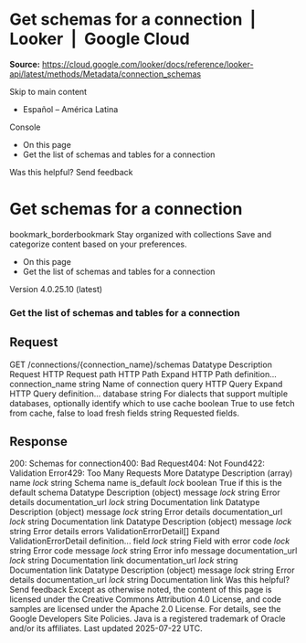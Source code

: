 # Get schemas for a connection  |  Looker  |  Google Cloud

**Source:** https://cloud.google.com/looker/docs/reference/looker-api/latest/methods/Metadata/connection_schemas

Skip to main content 


  * Español – América Latina

Console 
  * On this page
  * Get the list of schemas and tables for a connection




Was this helpful?
Send feedback 
#  Get schemas for a connection
bookmark_borderbookmark Stay organized with collections  Save and categorize content based on your preferences.
  * On this page
  * Get the list of schemas and tables for a connection


Version 4.0.25.10 (latest) 
### Get the list of schemas and tables for a connection
## Request
GET /connections/{connection_name}/schemas 
Datatype
Description
Request
HTTP Request 
path
HTTP Path 
Expand HTTP Path definition... 
connection_name
string 
Name of connection
query
HTTP Query 
Expand HTTP Query definition... 
database
string 
For dialects that support multiple databases, optionally identify which to use
cache
boolean 
True to use fetch from cache, false to load fresh
fields
string 
Requested fields.
## Response
200: Schemas for connection400: Bad Request404: Not Found422: Validation Error429: Too Many Requests More
Datatype
Description
(array)
name
_lock_
string 
Schema name
is_default
_lock_
boolean 
True if this is the default schema
Datatype
Description
(object)
message
_lock_
string 
Error details
documentation_url
_lock_
string 
Documentation link
Datatype
Description
(object)
message
_lock_
string 
Error details
documentation_url
_lock_
string 
Documentation link
Datatype
Description
(object)
message
_lock_
string 
Error details
errors
ValidationErrorDetail[] 
Expand ValidationErrorDetail definition... 
field
_lock_
string 
Field with error
code
_lock_
string 
Error code
message
_lock_
string 
Error info message
documentation_url
_lock_
string 
Documentation link
documentation_url
_lock_
string 
Documentation link
Datatype
Description
(object)
message
_lock_
string 
Error details
documentation_url
_lock_
string 
Documentation link
Was this helpful?
Send feedback 
Except as otherwise noted, the content of this page is licensed under the Creative Commons Attribution 4.0 License, and code samples are licensed under the Apache 2.0 License. For details, see the Google Developers Site Policies. Java is a registered trademark of Oracle and/or its affiliates.
Last updated 2025-07-22 UTC.


